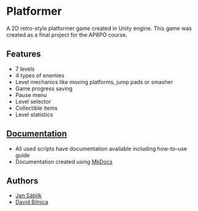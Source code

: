 # Platformer
A 2D  retro-style platformer game created in Unity engine. This game was created as a final project for the AP8PO course.

## Features
* 7 levels
* 4 types of enemies
* Level mechanics like moving platforms, jump pads or smasher
* Game progress saving
* Pause menu
* Level selector
* Collectible items
* Level statistics

## [Documentation](https://dbilnica.github.io/platformer_doc/)
* All used scripts have documentation available including how-to-use guide
* Documentation created using [MkDocs](https://www.mkdocs.org/)

## Authors
* [Jan Sáblík](https://github.com/sablikj)
* [David Bilnica](https://github.com/dbilnica)
